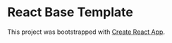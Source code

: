 # React Base Template

This project was bootstrapped with [Create React App](https://github.com/facebook/create-react-app).